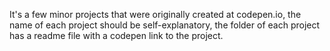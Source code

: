 It's a few minor projects that were originally created at codepen.io, the name of each project should be self-explanatory, the folder of each project has a readme file with a codepen link to the project.
